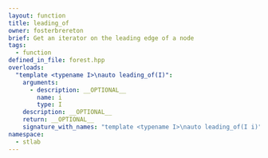 ```yaml
---
layout: function
title: leading_of
owner: fosterbrereton
brief: Get an iterator on the leading edge of a node
tags:
  - function
defined_in_file: forest.hpp
overloads:
  "template <typename I>\nauto leading_of(I)":
    arguments:
      - description: __OPTIONAL__
        name: i
        type: I
    description: __OPTIONAL__
    return: __OPTIONAL__
    signature_with_names: "template <typename I>\nauto leading_of(I i)"
namespace:
  - stlab
---
```

